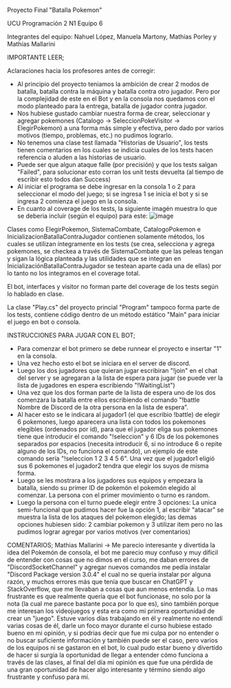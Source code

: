 Proyecto Final "Batalla Pokemon"                                

UCU Programación 2 N1 Equipo 6

Integrantes del equipo: Nahuel López, Manuela Martony, Mathías Porley y Mathías Mallarini

IMPORTANTE LEER;

Aclaraciones hacia los profesores antes de corregir:
- Al principio del proyecto teniamos la ambición de crear 2 modos de batalla, batalla contra la máquina y batalla contra otro jugador. Pero por la complejidad de este en el Bot y en la consola nos quedamos con el modo planteado para la entrega, batalla de jugador contra jugador.
- Nos hubiese gustado cambiar nuestra forma de crear, seleccionar y agregar pokemones (Catalogo -> SeleccionPokeVisitor -> ElegirPokemon) a una forma más simple y efectiva, pero dado por varios motivos (tiempo, problemas, etc.) no pudimos lograrlo.
- No tenemos una clase test llamada "Historias de Usuario", los tests tienen comentarios en los cuales se indicia cuales de los tests hacen referencia o aluden a las historias de usuario.
- Puede ser que algun ataque falle (por precisión) y que los tests salgan "Failed", para solucionar esto corran los unit tests devuelta (al tiempo de escribir esto todos dan Success)
- Al iniciar el programa se debe ingresar en la consola 1 o 2 para seleccionar el modo del juego; si se ingresa 1 se inicia el bot y si se ingresa 2 comienza el juego en la consola.
- En cuanto al coverage de los tests, la siguiente imagén muestra lo que se deberia incluir (según el equipo) para este:
![image](https://github.com/user-attachments/assets/9bc5ce58-75ab-4fea-b42e-b6ca7d2a5ca4)

Clases como ElegirPokemon, SistemaCombate, CatalogoPokemon e InicializacionBatallaContraJugador contienen solamente métodos, los cuales se utilizan íntegramente en los tests (se crea, selecciona y agrega pokemones, se checkea a través de SistemaCombate que las peleas tengan y sigan la lógica planteada y las utilidades que se integran en InicializaciónBatallaContraJugador se testean aparte cada una de ellas) por lo tanto no los integramos en el coverage total.

El bot, interfaces y visitor no forman parte del coverage de los tests según lo hablado en clase.

La clase "Play.cs" del proyecto princial "Program" tampoco forma parte de los tests, contiene código dentro de un método estático "Main" para iniciar el juego en bot o consola.



INSTRUCCIONES PARA JUGAR CON EL BOT;
- Para comenzar el bot primero se debe runnear el proyecto e insertar "1" en la consola.
- Una vez hecho esto el bot se iniciara en el server de discord.
- Luego los dos jugadores que quieran jugar escribiran "!join" en el chat del server y se agregaran a la lista de espera para jugar (se puede ver la lista de jugadores en espera escribiendo "!WaitingList")
- Una vez que los dos forman parte de la lista de espera uno de los dos comenzara la batalla entre ellos escribiendo el comando "!battle Nombre de Discord de la otra persona en la lista de espera".
- Al hacer esto se le indicara al jugador1 (el que escribio !battle) de elegir 6 pokemones, luego aparecera una lista con todos los pokemones elegibles (ordenados por id), para que el jugador eliga sus pokemones tiene que introducir el comando "!seleccion" y 6 IDs de los pokemones separados por espacios (necesita introducir 6, si no introduce 6 o repite alguno de los IDs, no funciona el comando), un ejemplo de este comando sería "!seleccion 1 2 3 4 5 6". Una vez que el jugador1 eligió sus 6 pokemones el jugador2 tendra que elegir los suyos de misma forma.
- Luego se les mostrara a los jugadores sus equipos y empezara la batalla, siendo su primer ID de pokemón el pokemón elegido al comenzar. La persona con el primer movimiento o turno es random.
- Luego la persona con el turno puede elegir entre 3 opciones: La unica semi-funcional que pudimos hacer fue la opción 1, al escribir "atacar" se muestra la lista de los ataques del pokemon elegido; las demas opciones hubiesen sido: 2 cambiar pokemon y 3 utilizar item pero no las pudimos lograr agregar por varios motivos (ver comentarios)

COMENTARIOS;
Mathias Mallarini -> Me parecio interesante y divertida la idea del Pokemón de consola, el bot me parecio muy confuso y muy díficil de entender con cosas que no dimos en el curso, me daban errores de "DiscordSocketChannel" y agregar nuevos comandos me pedía instalar "Discord Package version 3.0.4" el cual no se queria instalar por alguna razón, y muchos errores más que tenía que buscar en ChatGPT y StackOverflow, que me llevaban a cosas que aun menos entendía. Lo mas frustrante es que realmente quería que el bot funcionase, no solo por la nota (la cual me parece bastante poca por lo que es), sino también porque me interesan los videojuegos y esta era como mi primera oportunidad de crear un "juego". Estuve varios días trabajando en él y realmente no entendí varias cosas de él, darle un foco mayor durante el curso hubiese estado bueno en mi opinión, y si podrias decir que fue mi culpa por no entender o no buscar suficiente información y también puede ser el caso, pero varios de los equipos ni se gastaron en el bot, lo cual pudo estar bueno y divertido de hacer si surgia la oportunidad de llegar a entender cómo funciona a través de las clases, al final del día mi opinión es que fue una pérdida de una gran oportunidad de hacer algo interesante y término siendo algo frustrante y confuso para mí.

